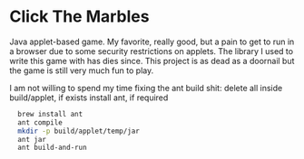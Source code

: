 # Click The Marbles

Java applet-based game. My favorite, really good, but a pain to get to run in a browser due to some security restrictions on applets. The library I used to write this game with has dies since. This project is as dead as a doornail but the game is still very much fun to play.


I am not willing to spend my time fixing the ant build shit:
  delete all inside build/applet, if exists
  install ant, if required


```bash
  brew install ant
  ant compile
  mkdir -p build/applet/temp/jar
  ant jar
  ant build-and-run
```


